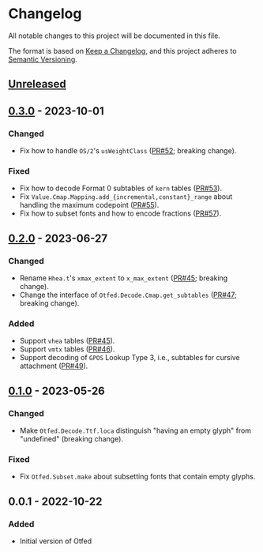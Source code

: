 # Changelog

All notable changes to this project will be documented in this file.

The format is based on [Keep a Changelog](http://keepachangelog.com/en/1.0.0/), and this project adheres to [Semantic Versioning](http://semver.org/spec/v2.0.0.html).


## [Unreleased]

## [0.3.0] - 2023-10-01
### Changed
- Fix how to handle `OS/2`'s `usWeightClass` ([PR\#52](https://github.com/gfngfn/otfed/pull/52); breaking change).

### Fixed
- Fix how to decode Format 0 subtables of `kern` tables ([PR\#53](https://github.com/gfngfn/otfed/pull/53)).
- Fix `Value.Cmap.Mapping.add_{incremental,constant}_range` about handling the maximum codepoint ([PR\#55](https://github.com/gfngfn/otfed/pull/55)).
- Fix how to subset fonts and how to encode fractions ([PR\#57](https://github.com/gfngfn/otfed/pull/57)).

## [0.2.0] - 2023-06-27
### Changed
- Rename `Hhea.t`'s `xmax_extent` to `x_max_extent` ([PR\#45](https://github.com/gfngfn/otfed/pull/45); breaking change).
- Change the interface of `Otfed.Decode.Cmap.get_subtables` ([PR\#47](https://github.com/gfngfn/otfed/pull/47); breaking change).

### Added
- Support `vhea` tables ([PR\#45](https://github.com/gfngfn/otfed/pull/45)).
- Support `vmtx` tables ([PR\#46](https://github.com/gfngfn/otfed/pull/46)).
- Support decoding of `GPOS` Lookup Type 3, i.e., subtables for cursive attachment ([PR\#49](https://github.com/gfngfn/otfed/pull/49)).

## [0.1.0] - 2023-05-26
### Changed
- Make `Otfed.Decode.Ttf.loca` distinguish "having an empty glyph" from "undefined" (breaking change).

### Fixed
- Fix `Otfed.Subset.make` about subsetting fonts that contain empty glyphs.

## 0.0.1 - 2022-10-22
### Added
- Initial version of Otfed


  [Unreleased]: https://github.com/gfngfn/otfed/compare/0.3.0...HEAD
  [0.3.0]: https://github.com/gfngfn/otfed/compare/0.2.0...0.3.0
  [0.2.0]: https://github.com/gfngfn/otfed/compare/0.1.0...0.2.0
  [0.1.0]: https://github.com/gfngfn/otfed/compare/0.0.1...0.1.0
